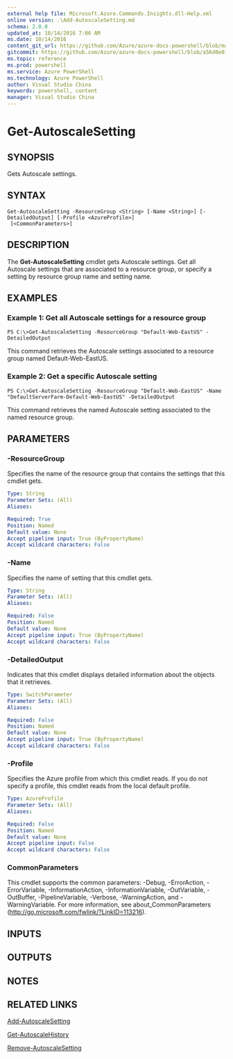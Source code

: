 ```yaml
---
external help file: Microsoft.Azure.Commands.Insights.dll-Help.xml
online version: .\Add-AutoscaleSetting.md
schema: 2.0.0
updated_at: 10/14/2016 7:06 AM
ms.date: 10/14/2016
content_git_url: https://github.com/Azure/azure-docs-powershell/blob/master/azureps-cmdlets-docs/ResourceManager/AzureRM.Insights/v0.9.8/CmdletMDs/Get-AutoscaleSetting.md
gitcommit: https://github.com/Azure/azure-docs-powershell/blob/a56d0e01e65c2c33aa2af13dd29addc94ead6e88/azureps-cmdlets-docs/ResourceManager/AzureRM.Insights/v0.9.8/CmdletMDs/Get-AutoscaleSetting.md
ms.topic: reference
ms.prod: powershell
ms.service: Azure PowerShell
ms.technology: Azure PowerShell
author: Visual Studio China
keywords: powershell, content
manager: Visual Studio China
---
```


# Get-AutoscaleSetting

## SYNOPSIS
Gets Autoscale settings.

## SYNTAX

```
Get-AutoscaleSetting -ResourceGroup <String> [-Name <String>] [-DetailedOutput] [-Profile <AzureProfile>]
 [<CommonParameters>]
```

## DESCRIPTION
The **Get-AutoscaleSetting** cmdlet gets Autoscale settings.
Get all Autoscale settings that are associated to a resource group, or specify a setting by resource group name and setting name.

## EXAMPLES

### Example 1: Get all Autoscale settings for a resource group
```
PS C:\>Get-AutoscaleSetting -ResourceGroup "Default-Web-EastUS" -DetailedOutput
```

This command retrieves the Autoscale settings associated to a resource group named Default-Web-EastUS.

### Example 2: Get a specific Autoscale setting
```
PS C:\>Get-AutoscaleSetting -ResourceGroup "Default-Web-EastUS" -Name "DefaultServerFarm-Default-Web-EastUS" -DetailedOutput
```

This command retrieves the named Autoscale setting associated to the named resource group.

## PARAMETERS

### -ResourceGroup
Specifies the name of the resource group that contains the settings that this cmdlet gets.

```yaml
Type: String
Parameter Sets: (All)
Aliases: 

Required: True
Position: Named
Default value: None
Accept pipeline input: True (ByPropertyName)
Accept wildcard characters: False
```

### -Name
Specifies the name of setting that this cmdlet gets.

```yaml
Type: String
Parameter Sets: (All)
Aliases: 

Required: False
Position: Named
Default value: None
Accept pipeline input: True (ByPropertyName)
Accept wildcard characters: False
```

### -DetailedOutput
Indicates that this cmdlet displays detailed information about the objects that it retrieves.

```yaml
Type: SwitchParameter
Parameter Sets: (All)
Aliases: 

Required: False
Position: Named
Default value: None
Accept pipeline input: True (ByPropertyName)
Accept wildcard characters: False
```

### -Profile
Specifies the Azure profile from which this cmdlet reads.
If you do not specify a profile, this cmdlet reads from the local default profile.

```yaml
Type: AzureProfile
Parameter Sets: (All)
Aliases: 

Required: False
Position: Named
Default value: None
Accept pipeline input: False
Accept wildcard characters: False
```

### CommonParameters
This cmdlet supports the common parameters: -Debug, -ErrorAction, -ErrorVariable, -InformationAction, -InformationVariable, -OutVariable, -OutBuffer, -PipelineVariable, -Verbose, -WarningAction, and -WarningVariable. For more information, see about_CommonParameters (http://go.microsoft.com/fwlink/?LinkID=113216).

## INPUTS

## OUTPUTS

## NOTES

## RELATED LINKS

[Add-AutoscaleSetting](.\Add-AutoscaleSetting.md)

[Get-AutoscaleHistory](.\Get-AutoscaleHistory.md)

[Remove-AutoscaleSetting](.\Remove-AutoscaleSetting.md)


